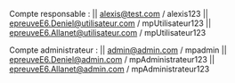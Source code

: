 Compte responsable : 
|| alexis@test.com / alexis123 
|| epreuveE6.Deniel@utilisateur.com / mpUtilisateur123
|| epreuveE6.Allanet@utilisateur.com / mpUtilisateur123

Compte administrateur : 
|| admin@admin.com  / mpadmin
|| epreuveE6.Deniel@admin.com / mpAdministrateur123
|| epreuveE6.Allanet@admin.com / mpAdministrateur123
